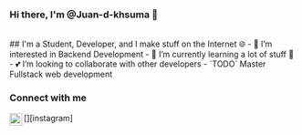 ### Hi there, I'm @Juan-d-khsuma 👋
<br/>
## I'm a Student, Developer, and I make stuff on the Internet 🌐 
- 🚀 I’m interested in Backend Development
- 📖 I’m currently learning a lot of stuff 🤣
- 💕 I’m looking to collaborate with other developers
- `TODO` Master Fullstack web development

### Connect with me
[<img align="left" alt="Instagram" width="22px" src="https://cdn.jsdelivr.net/npm/simple-icons@v3/icons/instagram.svg"/>][instagram]
<!---
Juan-d-khusuma/Juan-d-khusuma is a ✨ special ✨ repository because its `README.md` (this file) appears on your GitHub profile.
You can click the Preview link to take a look at your changes.
--->
